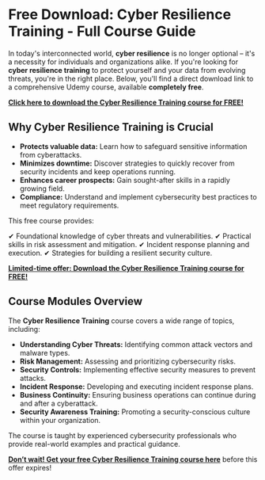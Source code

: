 # Free Download: Cyber Resilience Training - Full Course Guide

In today's interconnected world, **cyber resilience** is no longer optional – it's a necessity for individuals and organizations alike. If you're looking for **cyber resilience training** to protect yourself and your data from evolving threats, you're in the right place. Below, you'll find a direct download link to a comprehensive Udemy course, available **completely free**.

[**Click here to download the Cyber Resilience Training course for FREE!**](https://udemywork.com/cyber-resilience-training)

## Why Cyber Resilience Training is Crucial

*   **Protects valuable data:** Learn how to safeguard sensitive information from cyberattacks.
*   **Minimizes downtime:** Discover strategies to quickly recover from security incidents and keep operations running.
*   **Enhances career prospects:** Gain sought-after skills in a rapidly growing field.
*   **Compliance:** Understand and implement cybersecurity best practices to meet regulatory requirements.

This free course provides:

✔ Foundational knowledge of cyber threats and vulnerabilities.
✔ Practical skills in risk assessment and mitigation.
✔ Incident response planning and execution.
✔ Strategies for building a resilient security culture.

[**Limited-time offer: Download the Cyber Resilience Training course for FREE!**](https://udemywork.com/cyber-resilience-training)

## Course Modules Overview

The **Cyber Resilience Training** course covers a wide range of topics, including:

*   **Understanding Cyber Threats:** Identifying common attack vectors and malware types.
*   **Risk Management:** Assessing and prioritizing cybersecurity risks.
*   **Security Controls:** Implementing effective security measures to prevent attacks.
*   **Incident Response:** Developing and executing incident response plans.
*   **Business Continuity:** Ensuring business operations can continue during and after a cyberattack.
*   **Security Awareness Training:** Promoting a security-conscious culture within your organization.

The course is taught by experienced cybersecurity professionals who provide real-world examples and practical guidance.

[**Don’t wait! Get your free Cyber Resilience Training course here**](https://udemywork.com/cyber-resilience-training) before this offer expires!
